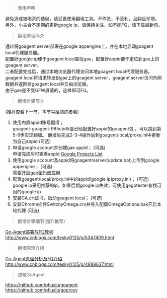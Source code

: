 > 使用声明

避免造成被喝茶的结局，请妥善使用翻墙工具。不作恶，不营利，且翻且珍惜。  
另外，小主会不定期的更新google ip，请保持关注，如不能FQ，请下载最新包。

> 翻墙原理简介

通过将goagent server部署在google appengine上，并在本地启动goagent local代理服务器。  
配置好google ip便于goagent local查找gae，配置好appid便于定位到gae上的goagent server。  
二者配置完成后，通过本地浏览器代理访问本地goagent local代理服务器。goagent local将请求转发到gae上的goagent server，goagent server访问外网数据并返回给goagent local并交由浏览器。  
由于gae是不受GFW屏蔽的，这样即可FQ。

> 翻墙步骤简介

(推荐查看下一节，本节写给熟练者看)  
1. 使用内置appid账号翻墙；  
goagent-goagent-985cbd5是已经配置好appid的goagent包  ，可以跳到第5-6步实现翻墙。
翻墙后完成2-3-4操作后到goagent/local/proxy.ini中更新为自己appid (可选)  
2. 申请google account并创建gae appid； (可选)  
申请完成后可查看appid [Google Projects List](https://console.developers.google.com/project?pli=1 "谷歌appid项目列表")  
3. 使用google account及appid将goagent/server(update.bat)上传到google appengine； (可选)  
需要[开启gae密码弱应用](https://console.developers.google.com/project?pli=1 "开启gae密码弱应用")  
4. 配置goagent/local/proxy.ini中的appid/google ip(proxy.ini)； (可选)  
google ip采用推荐的ip，如果后期google ip失效，可使用gogotester查找可用的google ip  
5. 安装CA.crt证书，启动goagent local； (可选)  
6. 安装Chrome插件SwitchyOmega.crx并导入配置OmegaOptions.bak开启本地代理 (可选)  


> 翻墙步骤细节(强烈推荐)  

[Go-Agent部署与FQ教程](http://www.cnblogs.com/tesky0125/p/5347409.html "Go-Agent部署与FQ教程")  
http://www.cnblogs.com/tesky0125/p/5347409.html  

> 翻墙原理介绍  

[Go-Agent原理分析及FQ介绍](http://www.cnblogs.com/tesky0125/p/4889637.html "Go-Agent原理分析及FQ介绍")  
http://www.cnblogs.com/tesky0125/p/4889637.html  

> 致敬GoAgent  

https://github.com/phuslu/goagent  
https://github.com/phuslu/goproxy  

